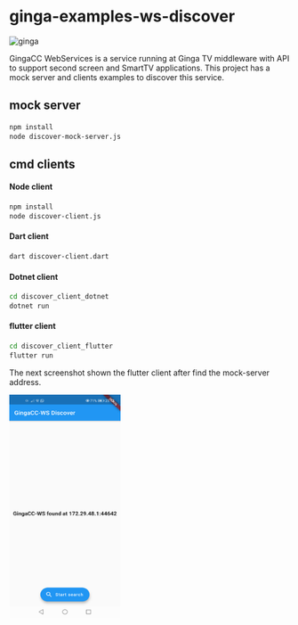 # ginga-examples-ws-discover

![ginga](https://upload.wikimedia.org/wikipedia/commons/c/ce/Ginga_Middleware_Logo.png)

GingaCC WebServices is a service running at Ginga TV middleware with API to support second screen and SmartTV applications.
This project has a mock server and clients examples to discover this service.

## mock server

``` bash
npm install
node discover-mock-server.js
```

## cmd clients

#### Node client

``` bash
npm install
node discover-client.js
```

#### Dart client

``` bash
dart discover-client.dart
```

#### Dotnet client

``` bash
cd discover_client_dotnet
dotnet run
```

#### flutter client

``` bash
cd discover_client_flutter
flutter run
```

The next screenshot shown the flutter client after find the mock-server address.

<img src="discover_client_flutter/screenshot.png" width="200" height="400">
